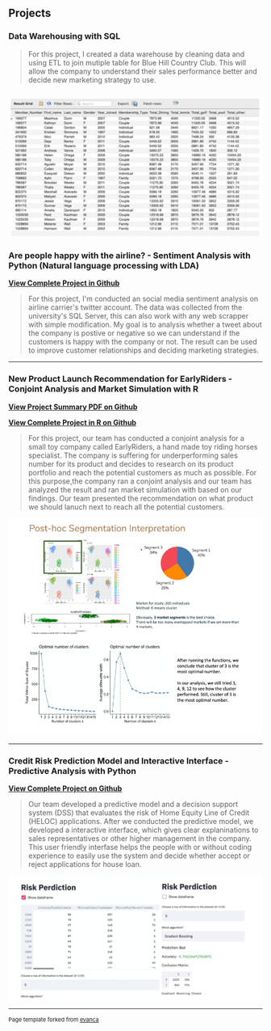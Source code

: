## Projects

### Data Warehousing with SQL

> For this project, I created a data warehouse by cleaning data and using ETL to join mutiple table for Blue Hill Country Club. This will allow the company to understand their sales performance better and decide new marketing strategy to use. 

![notebook preview](Capture.png)
---

### Are people happy with the airline? - Sentiment Analysis with Python (Natural language processing with LDA)

**[View Complete Project in Github](https://github.com/fandagojerry/SentimentAnalysis)**

> For this project, I'm conducted an social media sentiment analysis on airline carrier's twitter account. The data was collected from the university's SQL Server, this can also work with any web scrapper with simple modification. My goal is to analysis whether a tweet about the company is postive or negative so we can understand if the customers is happy with the company or not. The result can be used to improve customer relationships and deciding marketing strategies.

---

### New Product Launch Recommendation for EarlyRiders - Conjoint Analysis and Market Simulation with R

**[View Project Summary PDF on Github](https://github.com/fandagojerry/fandagojerry.github.io/blob/master/Case%203%20Report%20-%20team%2024%20(1).pdf)**

**[View Complete Project in R on Github](https://github.com/fandagojerry/fandagojerry.github.io/blob/master/Conjoint-Experiment-with-R.html)**

> For this project, our team has conducted a conjoint analysis for a small toy company called EarlyRiders, a hand made toy riding horses specialist. The company is suffering for underperforming sales number for its product and decides to research on its product portfolio and reach the potential customers as much as possible. For this purpose,the company ran a conjoint analysis and our team has analyzed the result and ran market simulation with based on our findings. Our team presented the recommendation on what product we should lanuch next to reach all the potential customers. 


![notebook preview](ann.png)

---

### Credit Risk Prediction Model and Interactive Interface - Predictive Analysis with Python

**[View Complete Project on Github](https://github.com/fandagojerry/fandagojerry.github.io/blob/master/Credit%20Risk%20Prediction%20Project.ipynb)**

> Our team developed a predictive model and a decision support system (DSS) that evaluates the risk of Home Equity Line of Credit (HELOC) applications. After we conducted the predictive model, we developed a interactive interface, which gives clear explaninations to sales representatives or other higher management in the company. This user friendly interfase helps the people with or without coding experience to easily use the system and decide whether accept or reject applications for house loan. 

![notebook preview](credit.png)

---


<p style="font-size:11px">Page template forked from <a href="https://github.com/evanca/quick-portfolio">evanca</a></p>
<!-- Remove above link if you don't want to attibute -->
